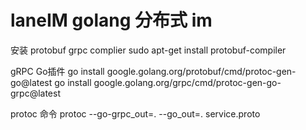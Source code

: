 # laneIM golang 分布式 im

安装 protobuf grpc complier
sudo apt-get install protobuf-compiler

gRPC Go插件
go install google.golang.org/protobuf/cmd/protoc-gen-go@latest
go install google.golang.org/grpc/cmd/protoc-gen-go-grpc@latest

protoc 命令
protoc --go-grpc_out=. --go_out=. service.proto